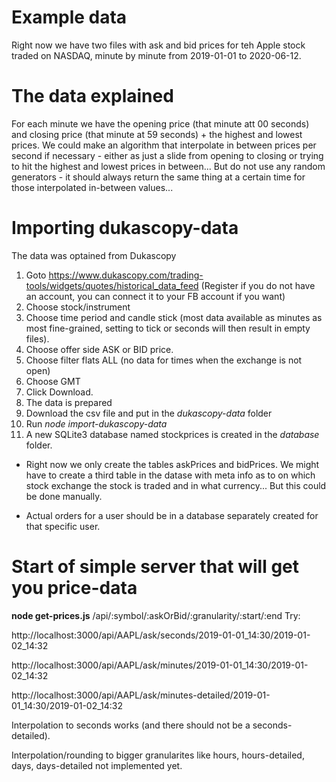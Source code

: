 # Example data
Right now we have two files with ask and bid prices for teh Apple stock traded on NASDAQ, minute by minute from 2019-01-01 to 2020-06-12.

# The data explained
For each minute we have the opening price (that minute att 00 seconds) and closing price (that minute at 59 seconds) + the highest and lowest prices. We could make an algorithm that interpolate in between prices per second if necessary - either as just a slide from opening to closing or trying to hit the highest and lowest prices in between... But do not use any random generators - it should always return the same thing at a certain time for those interpolated in-between values...

# Importing dukascopy-data
The data was optained from Dukascopy
1. Goto https://www.dukascopy.com/trading-tools/widgets/quotes/historical_data_feed
   (Register if you do not have an account, you can connect it to your FB account if you want)
2. Choose stock/instrument
3. Choose time period and candle stick (most data available as minutes as most fine-grained, setting to tick or seconds will then result in empty files).
4. Choose offer side ASK or BID price.
5. Choose filter flats ALL (no data for times when the exchange is not open)
6. Choose GMT
7. Click Download.
8. The data is prepared
9. Download the csv file and put in the *dukascopy-data* folder
10. Run *node import-dukascopy-data*
11. A new SQLite3 database named stockprices is created in the *database* folder.

* Right now we only create the tables askPrices and bidPrices. We might have to create a third table in the datase with meta info as to on which stock exchange the stock is traded and in what currency... But this could be done manually.

* Actual orders for a user should be in a database separately created for that specific user.


# Start of simple server that will get you price-data
**node get-prices.js**
/api/:symbol/:askOrBid/:granularity/:start/:end
Try:

http://localhost:3000/api/AAPL/ask/seconds/2019-01-01_14:30/2019-01-02_14:32

http://localhost:3000/api/AAPL/ask/minutes/2019-01-01_14:30/2019-01-02_14:32

http://localhost:3000/api/AAPL/ask/minutes-detailed/2019-01-01_14:30/2019-01-02_14:32

Interpolation to seconds works (and there should not be a seconds-detailed).

Interpolation/rounding to bigger granularites like hours, hours-detailed, days, days-detailed not implemented yet.